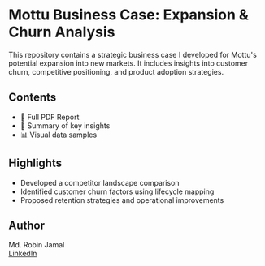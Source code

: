 # Mottu Business Case: Expansion & Churn Analysis

This repository contains a strategic business case I developed for Mottu's potential expansion into new markets. It includes insights into customer churn, competitive positioning, and product adoption strategies.

## Contents
- 📄 Full PDF Report
- 🧠 Summary of key insights
- 📊 Visual data samples

## Highlights
- Developed a competitor landscape comparison
- Identified customer churn factors using lifecycle mapping
- Proposed retention strategies and operational improvements

## Author
Md. Robin Jamal  
[LinkedIn](https://www.linkedin.com/in/robinjamal)  
